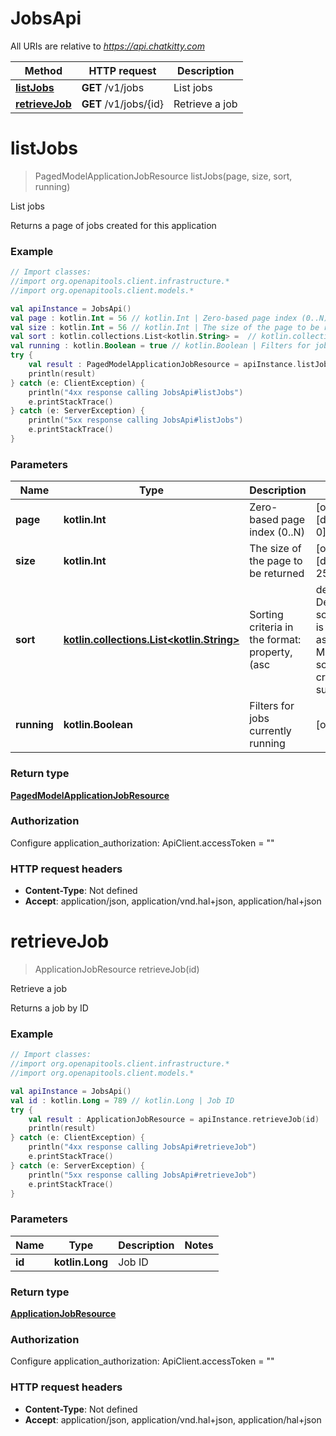 # JobsApi

All URIs are relative to *https://api.chatkitty.com*

Method | HTTP request | Description
------------- | ------------- | -------------
[**listJobs**](JobsApi.md#listJobs) | **GET** /v1/jobs | List jobs
[**retrieveJob**](JobsApi.md#retrieveJob) | **GET** /v1/jobs/{id} | Retrieve a job


<a id="listJobs"></a>
# **listJobs**
> PagedModelApplicationJobResource listJobs(page, size, sort, running)

List jobs

Returns a page of jobs created for this application

### Example
```kotlin
// Import classes:
//import org.openapitools.client.infrastructure.*
//import org.openapitools.client.models.*

val apiInstance = JobsApi()
val page : kotlin.Int = 56 // kotlin.Int | Zero-based page index (0..N)
val size : kotlin.Int = 56 // kotlin.Int | The size of the page to be returned
val sort : kotlin.collections.List<kotlin.String> =  // kotlin.collections.List<kotlin.String> | Sorting criteria in the format: property,(asc|desc). Default sort order is ascending. Multiple sort criteria are supported.
val running : kotlin.Boolean = true // kotlin.Boolean | Filters for jobs currently running
try {
    val result : PagedModelApplicationJobResource = apiInstance.listJobs(page, size, sort, running)
    println(result)
} catch (e: ClientException) {
    println("4xx response calling JobsApi#listJobs")
    e.printStackTrace()
} catch (e: ServerException) {
    println("5xx response calling JobsApi#listJobs")
    e.printStackTrace()
}
```

### Parameters

Name | Type | Description  | Notes
------------- | ------------- | ------------- | -------------
 **page** | **kotlin.Int**| Zero-based page index (0..N) | [optional] [default to 0]
 **size** | **kotlin.Int**| The size of the page to be returned | [optional] [default to 25]
 **sort** | [**kotlin.collections.List&lt;kotlin.String&gt;**](kotlin.String.md)| Sorting criteria in the format: property,(asc|desc). Default sort order is ascending. Multiple sort criteria are supported. | [optional]
 **running** | **kotlin.Boolean**| Filters for jobs currently running | [optional]

### Return type

[**PagedModelApplicationJobResource**](PagedModelApplicationJobResource.md)

### Authorization


Configure application_authorization:
    ApiClient.accessToken = ""

### HTTP request headers

 - **Content-Type**: Not defined
 - **Accept**: application/json, application/vnd.hal+json, application/hal+json

<a id="retrieveJob"></a>
# **retrieveJob**
> ApplicationJobResource retrieveJob(id)

Retrieve a job

Returns a job by ID

### Example
```kotlin
// Import classes:
//import org.openapitools.client.infrastructure.*
//import org.openapitools.client.models.*

val apiInstance = JobsApi()
val id : kotlin.Long = 789 // kotlin.Long | Job ID
try {
    val result : ApplicationJobResource = apiInstance.retrieveJob(id)
    println(result)
} catch (e: ClientException) {
    println("4xx response calling JobsApi#retrieveJob")
    e.printStackTrace()
} catch (e: ServerException) {
    println("5xx response calling JobsApi#retrieveJob")
    e.printStackTrace()
}
```

### Parameters

Name | Type | Description  | Notes
------------- | ------------- | ------------- | -------------
 **id** | **kotlin.Long**| Job ID |

### Return type

[**ApplicationJobResource**](ApplicationJobResource.md)

### Authorization


Configure application_authorization:
    ApiClient.accessToken = ""

### HTTP request headers

 - **Content-Type**: Not defined
 - **Accept**: application/json, application/vnd.hal+json, application/hal+json

